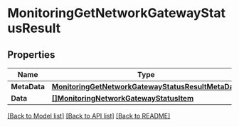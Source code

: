 # MonitoringGetNetworkGatewayStatusResult

## Properties

Name | Type | Description | Notes
------------ | ------------- | ------------- | -------------
**MetaData** | [**MonitoringGetNetworkGatewayStatusResultMetaData**](monitoring_get_network_gateway_status_result_metaData.md) |  | 
**Data** | [**[]MonitoringNetworkGatewayStatusItem**](monitoring_network_gateway_status_item.md) |  | 

[[Back to Model list]](../README.md#documentation-for-models) [[Back to API list]](../README.md#documentation-for-api-endpoints) [[Back to README]](../README.md)


